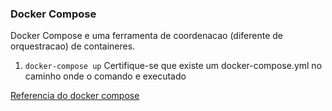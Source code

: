 ### Docker Compose
Docker Compose e uma ferramenta de coordenacao (diferente de orquestracao) de containeres.
  
1. `docker-compose up` Certifique-se que existe um docker-compose.yml no caminho onde o comando e executado

[Referencia do docker compose](https://docs.docker.com/compose/compose-file/)